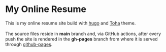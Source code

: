 # My Online Resume
This is my online resume site build with [hugo](https://gohugo.io/) and [Toha](https://github.com/hugo-toha/toha/) theme.
<br>
<br>
The source files reside in **main** branch and, via GitHub actions, after every push the site is rendered in the **gh-pages** branch from where it is served through [github-pages](https://gohugo.io/hosting-and-deployment/hosting-on-github/).

